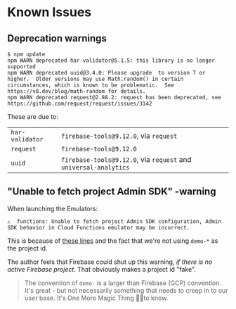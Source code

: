 # Known Issues

## Deprecation warnings

```
$ npm update
npm WARN deprecated har-validator@5.1.5: this library is no longer supported
npm WARN deprecated uuid@3.4.0: Please upgrade  to version 7 or higher.  Older versions may use Math.random() in certain circumstances, which is known to be problematic.  See https://v8.dev/blog/math-random for details.
npm WARN deprecated request@2.88.2: request has been deprecated, see https://github.com/request/request/issues/3142
```

These are due to:

|||
|---|---|
|`har-validator`|`firebase-tools@9.12.0`, via `request`|
|`request`|`firebase-tools@9.12.0`|
|`uuid`|`firebase-tools@9.12.0`, via `request` and `universal-analytics`|

## "Unable to fetch project Admin SDK" -warning

When launching the Emulators:

```
⚠  functions: Unable to fetch project Admin SDK configuration, Admin SDK behavior in Cloud Functions emulator may be incorrect.
```

This is because of [these lines](https://github.com/firebase/firebase-tools/blob/806479510cfb1328d8cfe9bb4a2a6e830d91ca61/src/emulator/adminSdkConfig.ts#L37-L40) and the fact that we're not using `demo-*` as the project id.

The author feels that Firebase could shut up this warning, *if there is no active Firebase project*. That obviously makes a project id "fake".

>The convention of `demo-` is a larger than Firebase (GCP) convention. It's great - but not necessarily something that needs to creep in to our user base. It's One More Magic Thing 🧙‍♀️to know.

